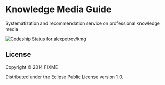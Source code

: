 # Knowledge Media Guide

Systematization and recommendation service on professional knowledge media

[ ![Codeship Status for alexpetrov/kmg](https://www.codeship.io/projects/580c52e0-ded2-0131-ed85-3ee96e1cc881/status)](https://www.codeship.io/projects/24875)

## License

Copyright © 2014 FIXME

Distributed under the Eclipse Public License version 1.0.
